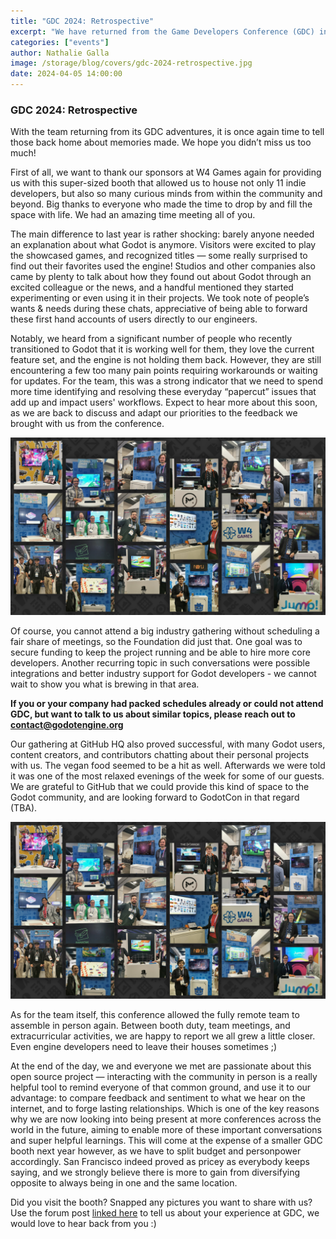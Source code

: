 ```yaml
---
title: "GDC 2024: Retrospective"
excerpt: "We have returned from the Game Developers Conference (GDC) in San Francisco, so let's talk about it!"
categories: ["events"]
author: Nathalie Galla
image: /storage/blog/covers/gdc-2024-retrospective.jpg
date: 2024-04-05 14:00:00
---
```


### GDC 2024: Retrospective

With the team returning from its GDC adventures, it is once again time to tell those back home about memories made. We hope you didn’t miss us too much!

First of all, we want to thank our sponsors at W4 Games again for providing us with this super-sized booth that allowed us to house not only 11 indie developers, but also so many curious minds from within the community and beyond. Big thanks to everyone who made the time to drop by and fill the space with life. We had an amazing time meeting all of you.

The main difference to last year is rather shocking: barely anyone needed an explanation about what Godot is anymore. Visitors were excited to play the showcased games, and recognized titles — some really surprised to find out their favorites used the engine! Studios and other companies also came by plenty to talk about how they found out about Godot through an excited colleague or the news, and a handful mentioned they started experimenting or even using it in their projects. We took note of people’s wants & needs during these chats, appreciative of being able to forward these first hand accounts of users directly to our engineers.

Notably, we heard from a significant number of people who recently transitioned to Godot that it is working well for them, they love the current feature set, and the engine is not holding them back. However, they are still encountering a few too many pain points requiring workarounds or waiting for updates. For the team, this was a strong indicator that we need to spend more time identifying and resolving these everyday “papercut” issues that add up and impact users' workflows. Expect to hear more about this soon, as we are back to discuss and adapt our priorities to the feedback we brought with us from the conference. 

![Exhibitors at the Godot booth](/storage/blog/gdc/2024/booth.png)

Of course, you cannot attend a big industry gathering without scheduling a fair share of meetings, so the Foundation did just that. One goal was to secure funding to keep the project running and be able to hire more core developers. Another recurring topic in such conversations were possible integrations and better industry support for Godot developers - we cannot wait to show you what is brewing in that area.

__If you or your company had packed schedules already or could not attend GDC, but want to talk to us about similar topics, please reach out to [contact@godotengine.org](mailto:contact@godotengine.org)__

Our gathering at GitHub HQ also proved successful, with many Godot users, content creators, and contributors chatting about their personal projects with us. The vegan food seemed to be a hit as well. Afterwards we were told it was one of the most relaxed evenings of the week for some of our guests. We are grateful to GitHub that we could provide this kind of space to the Godot community, and are looking forward to GodotCon in that regard (TBA).

![Assorted pictures from the week](/storage/blog/gdc/2024/collage.png)

As for the team itself, this conference allowed the fully remote team to assemble in person again. Between booth duty, team meetings, and extracurricular activities, we are happy to report we all grew a little closer. Even engine developers need to leave their houses sometimes ;)

At the end of the day, we and everyone we met are passionate about this open source project  — interacting with the community in person is a really helpful tool to remind everyone of that common ground, and use it to our advantage: to compare feedback and sentiment to what we hear on the internet, and to forge lasting relationships. Which is one of the key reasons why we are now looking into being present at more conferences across the world in the future, aiming to enable more of these important conversations and super helpful learnings. This will come at the expense of a smaller GDC booth next year however, as we have to split budget and personpower accordingly. San Francisco indeed proved as pricey as everybody keeps saying, and we strongly believe there is more to gain from diversifying opposite to always being in one and the same location. 

Did you visit the booth? Snapped any pictures you want to share with us? Use the forum post [linked here]() to tell us about your experience at GDC, we would love to hear back from you :)

